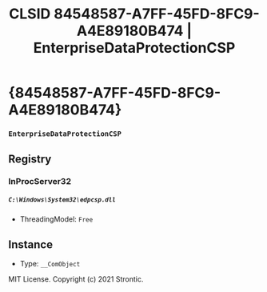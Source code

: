 ﻿---
title: "CLSID 84548587-A7FF-45FD-8FC9-A4E89180B474 | EnterpriseDataProtectionCSP"
excerpt: What is COM-Object CLSID 84548587-A7FF-45FD-8FC9-A4E89180B474?
---

# {84548587-A7FF-45FD-8FC9-A4E89180B474}

### `EnterpriseDataProtectionCSP`

## Registry


### InProcServer32

##### `C:\Windows\System32\edpcsp.dll`
* ThreadingModel: `Free`

## Instance

* Type: `__ComObject`

MIT License. Copyright (c) 2021 Strontic.


